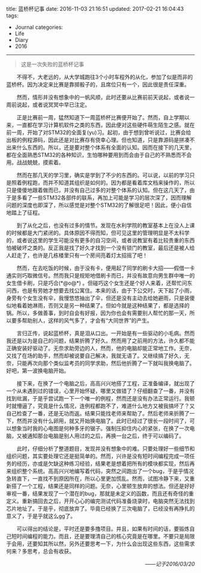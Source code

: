 title: 蓝桥杯记事
date: 2016-11-03 21:16:51
updated: 2017-02-21 16:04:43
tags:
- Journal
categories:
- Life
- Diary
- 2016
---
> 这是一次失败的蓝桥杯记事

<div style="text-indent:2em">
<p>不得不，大老远的，从大学城跑往3个小时车程外的从化，参加了似是而非的蓝桥杯。因为决定来比赛是靠掷骰子的，且席位只有一个，因此很是责任深重。</p>
<p>然而，情形并没有想象中的一帆风顺，此时还要从比赛前前天说起，或者说一周前说起，或者说冥冥中早已注定。</p>
<p>正是比赛前一周，猛然知道下一周蓝桥杯比赛便开始了。然而，自上学期以来，一直都在学习计算机软件之类的东西，因此便对这些硬件萌生陌生之感。就在前一周，开始了对STM32的全面复(yu)习。起初，由于想到曾听说过，比赛会给出板的例程源码，因此还是对比赛存有侥幸心理。但也知道，只是靠源码是拼凑不出来什么东西的。所以，还是要对整个体系有全面的认知。因而在接下的几天里，都在全面熟悉STM32的各种知识，生怕哪种要用到而会由于自己的不熟悉而不会用。战战兢兢，摸索着。</p>
<p>然而在那几天的学习里，确实是学到了不少的东西的。可以说，以前的学习只是照着例程跑，而并不知道其组织是如何的。因为都是看着库文档来操作的，所以只是傻傻地跟着做而已，并没有自己过多的对整个体系的认知。但在这几天了，由于是多看了一些STM32各部件的联系，再加上可能是学习的层次深了，因而理解问题的深度也即深了，所以感觉是对整个STM32的了解很足吧！因此，便小自信地踏上了征程。</p>
<p>到了从化之后，也没有过多的情节。发现在水利学院的教室基本上在没人上课的时候都是大门紧闭的。具体原因不得而知，但可见这里的管理明显是不太科学 的，或者说这里的学生可能没有更多的自习空间，或者说教室有着比较贵重的东西怕被破坏之类的。反正我是找了好久才找到一个没有锁门的教室，最后还是被人给人赶走了，也许是几栋楼里只有一个房间亮着灯太招摇了吧！</p>
<p> 然而，在去吃饭的时候，由于没有卡，便用起了同学的刷卡大招——假借一卡通实则巧取微信号。然而我只是规矩地借刷卡而已，并没有故意向男生群中唯一的女生借卡刷，只是巧合(*@ο@*) 。但碰巧这个女生还是个好人来着，还帮忙问东问西，也是有劳她才想要去找公寓住。本来的话，由于下公交时，天下起了小雨，身旁有个女生没有伞，我慢悠悠抽出了伞，但还是没有主动去给她避雨，只是装傻似地看着她淋雨，否则又是另一种结果了。但如今就是这种结果了，都是选择的锅。所以，多做善事，到时自会有好报，因为你也会有需要别人帮忙的那一天，所以要多帮助别人，这样的风气多了，才会有“大同世界”的产生。</p>
<p>言归正传，说起蓝桥杯，真是泪从口出。一开始是有一些驱动的小毛病。然而我还是以为是自己的问题，结果折腾了好久。然而用了之前用的方法，许久都不能正确安装好驱动了。无奈求助旁边的人，然而，他的电脑却能正常地工作。无奈，又找了在场的助手，然而却被说要自己解决，我就无语了。又继续搞了好久，无奈，只能再次向那个类似监考员的同学求助，然后他折腾了一下就叫我换电脑了。好吧，第一波换电脑开始。</p>
<p>接下来，在换了一个电脑之后，高高兴兴地搭了工程，正准备编译，就出现了一个从未遇到过的错误，心里开始怀疑，哪里又做错了？仔细翻查了一番，并没有找到纰漏，于是乎尝试跑一下一个唯一的例程，然而还是没有办法正常运行。我顿时就懵逼了，究竟是什么情况，连例程都跑不了，难道什么地方又被我搞坏了？又自己检查了一番，还是无功而返。结果只能找老师来帮助了。然后老师来折腾了一下，然而并没有什么卵用，就又开始换电脑了。此时已经过了很长一段时间了，可以想象当时我的心电图是何种多牙的锯子。强制压抑住内心的紧张，在换了一次电脑，又被通知那台电脑是别人用过的之后，再换一台之后，终于可以编码了。</p>
<p> 此时，仔细分析了整道题目，发现并没有想象中的难。只要处理好一些细节和组织问题，其实要处理它还是挺简单的。然而，兴许是没有短时间编程完成一项任务的经历，亦或是欠缺这种练习经验，结果老是想着把所有的模块都实现，然后再来组织整个系统。高高兴兴地编写着代码，突然之间跑出了一个bug，于是乎情况急转直下，一直找不到原因所在，所以心里更加慌乱。然而，试图冷静下来，又重新搭了一个工程，结果还是同样的问题。无奈，心里顿生放弃的想法。但还是好好审视一番，结果发现了一个潜在的bug，那就是未定义的函数，而且还有奇怪的重定义。重新搞回去之后，开开心心的编完测试代码准备烧录时，电脑突然无法找到芯片地址了。于是乎，彻底放弃了。毕竟已经换了三次电脑了，已经没有再挣扎的意义了，于是乎就这么gg了。</p>
<p>可以得出的结论是，平时还是要多撸项目。并且，如果有时间的话，要锻炼自己短时间编程的能力。而且，还是要理清自己的核心究竟是在哪里。不要只是局限于会用，还要知其所以然，另外还要思考一下，为什么会出现这些东西，这些需求何来？多思考，总会有收获。</p>
</div>

<div style="text-align:right;font-style:italic">
——记于2016/03/20
</div>
